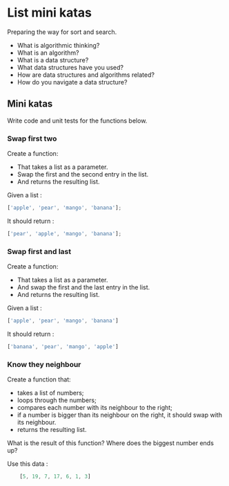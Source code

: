 # List mini katas

Preparing the way for sort and search.

* What is algorithmic thinking?
* What is an algorithm?
* What is a data structure?
* What data structures have you used?
* How are data structures and algorithms related?
* How do you navigate a data structure?

## Mini katas

Write code and unit tests for the functions below.

### Swap first two

Create a function:

  * That takes a list as a parameter.
  * Swap the first and the second entry in the list.
  * And returns the resulting list.

Given a list :

```javascript
['apple', 'pear', 'mango', 'banana'];
```

It should return :

```javascript
['pear', 'apple', 'mango', 'banana'];
```

### Swap first and last

Create a function:

  * That takes a list as a parameter.
  * And swap the first and the last entry in the list.
  * And returns the resulting list.

Given a list :

```javascript
['apple', 'pear', 'mango', 'banana']
```    

It should return :

```javascript
['banana', 'pear', 'mango', 'apple']
```    

### Know they neighbour

Create a function that:

  * takes a list of numbers;
  * loops through the numbers;
  * compares each number with its neighbour to the right;
  * if a number is bigger than its neighbour on the right, it should swap with its neighbour.
  * returns the resulting list.

What is the result of this function? Where does the biggest number ends up?

Use this data :

```javascript
    [5, 19, 7, 17, 6, 1, 3]
```
